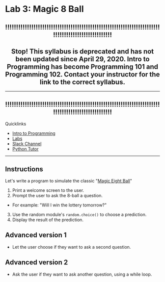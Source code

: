 # Lab 3: Magic 8 Ball


<div align="center">

## !!!!!!!!!!!!!!!!!!!!!!!!!!!!!!!!!!!!!!!!!!!!!!!!!!!!!!!!!!!!!!!!!!!!!!!!!!!!!!!!!!!!!!!!!!!!!!!!!!

## **Stop!**  This syllabus is **deprecated** and has not been updated since April 29, 2020. Intro to Programming has become Programming 101 and Programming 102. Contact your instructor for the link to the correct syllabus. 
***
## !!!!!!!!!!!!!!!!!!!!!!!!!!!!!!!!!!!!!!!!!!!!!!!!!!!!!!!!!!!!!!!!!!!!!!!!!!!!!!!!!!!!!!!!!!!!!!!!!!
</div>

Quicklinks
- [Intro to Programming](https://github.com/PdxCodeGuild/IntroToProgramming)
- [Labs](https://github.com/PdxCodeGuild/IntroToProgramming/tree/master/labs)
- [Slack Channel](https://app.slack.com/client/TH5A28SJ0/CH6DE8QK1)
- [Python Tutor](http://pythontutor.com/visualize.html#mode=edit)
---

## Instructions

Let's write a program to simulate the classic "[Magic Eight Ball](https://en.wikipedia.org/wiki/Magic_8-Ball)"

1. Print a welcome screen to the user.
2. Prompt the user to ask the 8-ball a question.
  - For example: "Will I win the lottery tomorrow?"
3. Use the random module's `random.choice()` to choose a prediction.  
4. Display the result of the prediction.

## Advanced version 1

- Let the user choose if they want to ask a second question.

## Advanced version 2

- Ask the user if they want to ask another question, using a while loop.
